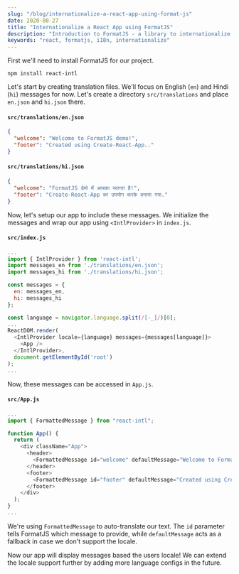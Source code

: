 ```yaml
---
slug: "/blog/internationalize-a-react-app-using-format-js"
date: 2020-08-27
title: "Internationalize a React App using FormatJS"
description: "Introduction to FormatJS - a library to internationalize Javascript apps, and how to use it along with a React project"
keywords: "react, formatjs, i18n, internationalize"
---
```


First we'll need to install FormatJS for our project.

```
npm install react-intl
```

Let's start by creating translation files. We'll focus on English (`en`) and Hindi (`hi`) messages for now. Let's create a directory `src/translations` and place `en.json` and `hi.json` there.

#### `src/translations/en.json`

```json
{
  "welcome": "Welcome to FormatJS demo!",
  "footer": "Created using Create-React-App.."
}
```

#### `src/translations/hi.json`

```json
{
  "welcome": "FormatJS डेमो में आपका स्वागत है!",
  "footer": "Create-React-App का उपयोग करके बनाया गया."
}
```

Now, let's setup our app to include these messages. We initialize the messages and wrap our app using `<IntlProvider>` in `index.js`.

#### `src/index.js`

```js
...
import { IntlProvider } from 'react-intl';
import messages_en from './translations/en.json';
import messages_hi from './translations/hi.json';

const messages = {
  en: messages_en,
  hi: messages_hi
};

const language = navigator.language.split(/[-_]/)[0];
...
ReactDOM.render(
  <IntlProvider locale={language} messages={messages[language]}>
    <App />
  </IntlProvider>,
  document.getElementById('root')
);
...
```

Now, these messages can be accessed in `App.js`.

#### `src/App.js`

```js
...
import { FormattedMessage } from "react-intl";

function App() {
  return (
    <div className="App">
      <header>
        <FormattedMessage id="welcome" defaultMessage="Welcome to FormatJS demo!"/>
      </header>
      <footer>
        <FormattedMessage id="footer" defaultMessage="Created using Create-React-App."/>
      </footer>
    </div>
  );
}
...
```

We're using `FormattedMessage` to auto-translate our text. The `id` parameter tells FormatJS which message to provide, while `defaultMessage` acts as a fallback in case we don't support the locale.

Now our app will display messages based the users locale! We can extend the locale support further by adding more language configs in the future.

